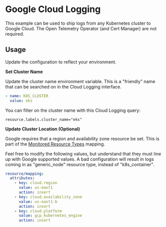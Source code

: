 # Google Cloud Logging

This example can be used to ship logs from any Kubernetes cluster to Google Cloud. The Open Telemetry Operator (and Cert Manager) are
not required.

## Usage

Update the configuration to reflect your environment.

**Set Cluster Name**

Update the cluster name environment variable. This is a "friendly" name that
can be searched on in the Cloud Logging interface.

```yaml
- name: K8S_CLUSTER
  value: eks
```

You can filter on the cluster name with this Cloud Logging query:

```
resource.labels.cluster_name="eks"
```

**Update Cluster Location (Optional)**

Google requires that a region and availability zone resource be set. This is part of the
[Monitored Resource Types](https://cloud.google.com/logging/docs/api/v2/resource-list) mapping.

Feel free to modify the following values, but understand that they must line up with Google supported values. A bad configuration
will result in logs coming in as "generic_node" resource type, instead of "k8s_container".

```yaml
resource/mapping:
  attributes:
    - key: cloud.region
      value: us-east1
      action: insert
    - key: cloud.availability_zone
      value: us-east1-b
      action: insert
    - key: cloud.platform
      value: gcp_kubernetes_engine
      action: insert
```


